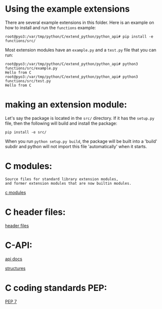 
# Using the example extensions


There are several example extensions in this folder. Here is an example on how to install and run the `functions` example:

```
root@pyo3:/var/tmp/python/C/extend_python/python_api# pip install -e functions/src/
```

Most extension modules have an `example.py` and a `test.py` file that you can run:

```
root@pyo3:/var/tmp/python/C/extend_python/python_api# python3 functions/src/example.py 
Hello from C
root@pyo3:/var/tmp/python/C/extend_python/python_api# python3 functions/src/test.py    
Hello from C
```



# making an extension module:

Let's say the package is located in the `src/` directory. If it has the `setup.py` file, then the following will build and install the package:

```
pip install -e src/
```

When you run `python setup.py build`, the package will be built into a 'build' subdir and python will not import this file 'automatically' when it starts. 
# C modules:

```
Source files for standard library extension modules,
and former extension modules that are now builtin modules.
```
[c modules](https://github.com/python/cpython/tree/main/Modules)

# C header files:


[header files](https://github.com/python/cpython/tree/main/Include)

# C-API:

[api docs](https://docs.python.org/3/c-api/index.html)

[structures](https://docs.python.org/3/c-api/structures.html)

# C coding standards PEP:

[PEP 7](https://www.python.org/dev/peps/pep-0007/)